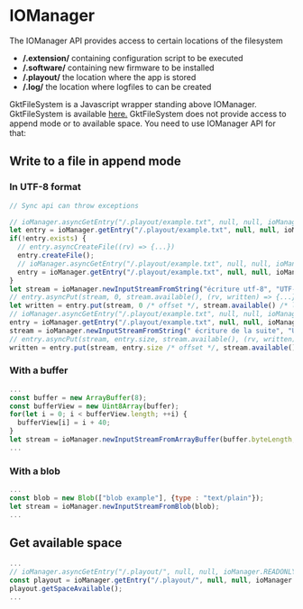 # IOManager

The IOManager API provides access to certain locations of the filesystem
  - **/.extension/** containing configuration script to be executed 
  - **/.software/** containing new firmware to be installed 
  - **/.playout/** the location where the app is stored
  - **/.log/** the location where logfiles to can be created 

GktFileSystem is a Javascript wrapper standing above IOManager.
GktFileSystem is available [here.](https://github.com/Qeedji/gekkota-os/tree/master/SDK-G4/wrappers%20js/GktFileSystem)
GktFileSystem does not provide access to append mode or to available space. You need to use IOManager API for that:

## Write to a file in append mode

### In UTF-8 format

```js
// Sync api can throw exceptions

// ioManager.asyncGetEntry("/.playout/example.txt", null, null, ioManager.READWRITE, (rv /* 0 on success */, entry) => {...})
let entry = ioManager.getEntry("/.playout/example.txt", null, null, ioManager.READWRITE);
if(!entry.exists) {
  // entry.asyncCreateFile((rv) => {...})
  entry.createFile();
  // ioManager.asyncGetEntry("/.playout/example.txt", null, null, ioManager.READWRITE, (rv /* 0 on success */, entry) => {...})
  entry = ioManager.getEntry("/.playout/example.txt", null, null, ioManager.READWRITE);
}
let stream = ioManager.newInputStreamFromString("écriture utf-8", "UTF-8");
// entry.asyncPut(stream, 0, stream.available(), (rv, written) => {...})
let written = entry.put(stream, 0 /* offset */, stream.available() /* length */);
// ioManager.asyncGetEntry("/.playout/example.txt", null, null, ioManager.READWRITE, (rv /* 0 on success */, entry) => {...})
entry = ioManager.getEntry("/.playout/example.txt", null, null, ioManager.READWRITE);
stream = ioManager.newInputStreamFromString(" écriture de la suite", "UTF-8");
// entry.asyncPut(stream, entry.size, stream.available(), (rv, written) => {...})
written = entry.put(stream, entry.size /* offset */, stream.available() /* length */);
```

### With a buffer

```js
...
const buffer = new ArrayBuffer(8);
const bufferView = new Uint8Array(buffer);
for(let i = 0; i < bufferView.length; ++i) {
  bufferView[i] = i + 40;
}
let stream = ioManager.newInputStreamFromArrayBuffer(buffer.byteLength, buffer);
...
```

### With a blob

```js
...
const blob = new Blob(["blob example"], {type : "text/plain"});
let stream = ioManager.newInputStreamFromBlob(blob);
...
```

## Get available space

```js
...
// ioManager.asyncGetEntry("/.playout/", null, null, ioManager.READONLY, (rv, playout) => {...})
const playout = ioManager.getEntry("/.playout/", null, null, ioManager.READONLY);
playout.getSpaceAvailable();
...
```
